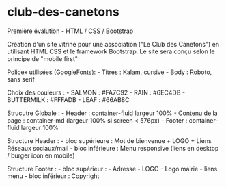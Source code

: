 # club-des-canetons

Première évalution - HTML / CSS / Bootstrap

Création d'un site vitrine pour une association ("Le Club des Canetons") en utilisant HTML CSS et le framework Bootstrap. Le site sera conçu selon le principe de "mobile first"

Policex utilisées (GoogleFonts):
    - Titres :  Kalam, cursive
    - Body :    Roboto, sans serif

Choix des couleurs :
    - SALMON :      #FA7C92
    - RAIN :        #6EC4DB
    - BUTTERMILK :  #FFFADB
    - LEAF :        #66AB8C

Strucutre Globale :
    - Header : container-fluid largeur 100%
    - Contenu de la page : container-md (largeur 100% si screen < 576px)
    - Footer : container-fluid largeur 100%

Structure Header :
    - bloc supérieure : Mot de bienvenue + LOGO + Liens Réseaux sociaux/mail
    - bloc inférieure : Menu responsive (liens en desktop / burger icon en mobile)

Structure Footer :
    - bloc supérieur :
        - Adresse
        - LOGO
        - Logo mairie
        - liens menu
    - bloc inférieur : Copyright


